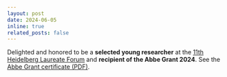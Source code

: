 ```yaml
---
layout: post
date: 2024-06-05
inline: true
related_posts: false
---
```


Delighted and honored to be a <strong>selected young researcher</strong> at the [11th Heidelberg Laureate Forum](https://www.heidelberg-laureate-forum.org/about-us/) and <strong>recipient of the Abbe Grant 2024</strong>. See the [Abbe Grant certificate (PDF)](/assets/pdf/abbe_grant_2024.pdf).
